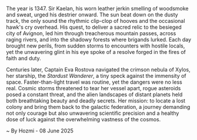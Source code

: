 
The year is 1347.  Sir Kaelan, his worn leather jerkin smelling of woodsmoke and sweat, urged his destrier onward.  The sun beat down on the dusty track, the only sound the rhythmic clip-clop of hooves and the occasional hawk's cry overhead.  His quest, to deliver a sacred relic to the besieged city of Avignon, led him through treacherous mountain passes, across raging rivers, and into the shadowy forests where brigands lurked.  Each day brought new perils, from sudden storms to encounters with hostile locals, yet the unwavering glint in his eye spoke of a resolve forged in the fires of faith and duty.

Centuries later, Captain Eva Rostova navigated the crimson nebula of Xylos, her starship, the *Stardust Wanderer*, a tiny speck against the immensity of space.  Faster-than-light travel was routine, yet the dangers were no less real.  Cosmic storms threatened to tear her vessel apart, rogue asteroids posed a constant threat, and the alien landscapes of distant planets held both breathtaking beauty and deadly secrets.  Her mission: to locate a lost colony and bring them back to the galactic federation, a journey demanding not only courage but also unwavering scientific precision and a healthy dose of luck against the overwhelming vastness of the cosmos.

~ By Hozmi - 08 June 2025

